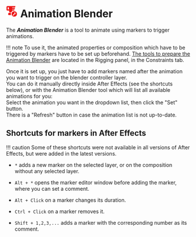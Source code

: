 # ![Animation blender Icon](img/duik-icons/animblender-icon-r.png) Animation Blender

The ***Animation Blender*** is a tool to animate using markers to trigger animations.


!!! note
    To use it, the animated properties or composition which have to be triggered by markers have to be set up beforehand.
    [The tools to prepare the Animation Blender](animation-blender-setup.md) are located in the Rigging panel, in the Constraints tab.

Once it is set up, you just have to add markers named after the animation you want to trigger on the blender controller layer.  
You can do it manually directly inside After Effects (see the shortcuts below), or with the Animation Blender tool which will list all available animations for you:  
Select the animation you want in the dropdown list, then click the "Set" button.  
There is a "Refresh" button in case the animation list is not up-to-date.

## Shortcuts for markers in After Effects

!!! caution
    Some of these shortcuts were not available in all versions of After Effects, but were added in the latest versions.

- `*` adds a new marker on the selected layer, or on the composition without any selected layer.
>
- `Alt + *` opens the marker editor window before adding the marker, where you can set a comment.
>
- `Alt + Click` on a marker changes its duration.
>
- `Ctrl + Click` on a marker removes it.
>
- `Shift + 1,2,3,...` adds a marker with the corresponding number as its comment.
